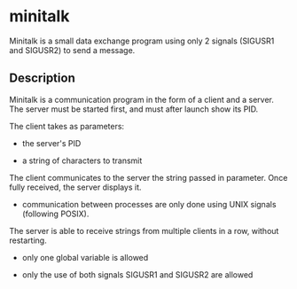 # minitalk

Minitalk is a small data exchange program using only 2 signals (SIGUSR1 and SIGUSR2) to send a message.

## Description

Minitalk is a communication program in the form of a client and a server. The server must be started first, and must after launch show its PID.

The client takes as parameters:

- the server's PID

- a string of characters to transmit

The client communicates to the server the string passed in parameter. Once fully received, the server displays it.

- communication between processes are only done using UNIX signals (following POSIX).

The server is able to receive strings from multiple clients in a row, without restarting.

- only one global variable is allowed

- only the use of both signals SIGUSR1 and SIGUSR2 are allowed
